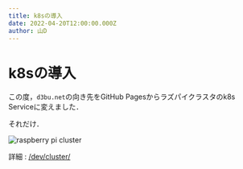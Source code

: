 ```yaml
---
title: k8sの導入
date: 2022-04-20T12:00:00.000Z
author: 山D
---
```


# k8sの導入

この度，`d3bu.net`の向き先をGitHub Pagesからラズパイクラスタのk8s Serviceに変えました．

それだけ．

![raspberry pi cluster](/assets/img/raspi.png)

詳細 : [/dev/cluster/](/dev/cluster/)
